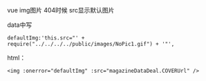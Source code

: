 vue img图片 404时候 src显示默认图片


data中写  
```vue
defaultImg:'this.src="' + require("../../../../public/images/NoPic1.gif") + '"',  
```
html：  
```vue
<img :onerror="defaultImg" :src="magazineDataDeal.COVERUrl" />
```
